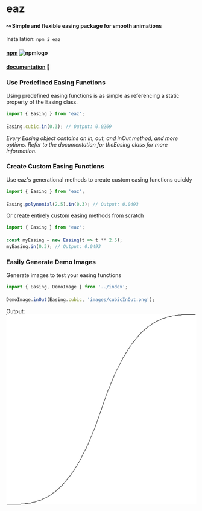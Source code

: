 # eaz
#### ↝ Simple and flexible easing package for smooth animations
Installation:
```npm i eaz```

#### [npm](https://www.npmjs.com/package/eaz) ![npmlogo](https://raw.githubusercontent.com/npm/logos/master/npm%20square/npm-16.png)
#### [documentation](https://robertmay2003.gitbook.io/eaz/) 📖

### Use Predefined Easing Functions
  Using predefined easing functions is as simple as referencing a static property of the Easing class.
  
```javascript
import { Easing } from 'eaz';

Easing.cubic.in(0.3); // Output: 0.0269
```
*Every Easing object contains an in, out, and inOut method, and more options. Refer to the documentation for theEasing class for more information.*


### Create Custom Easing Functions
  Use eaz's generational methods to create custom easing functions quickly
  ```javascript
import { Easing } from 'eaz';
  
Easing.polynomial(2.5).in(0.3); // Output: 0.0493
```
  Or create entirely custom easing methods from scratch
  ```javascript
import { Easing } from 'eaz';
  
const myEasing = new Easing(t => t ** 2.5);
myEasing.in(0.3); // Output: 0.0493
```

### Easily Generate Demo Images
  Generate images to test your easing functions
  ```javascript
import { Easing, DemoImage } from '../index';

DemoImage.inOut(Easing.cubic, 'images/cubicInOut.png');
```
Output:
![images/cubicInOut.png](https://raw.githubusercontent.com/robertmay2003/eaz/master/src/tests/images/cubicInOut.png)

